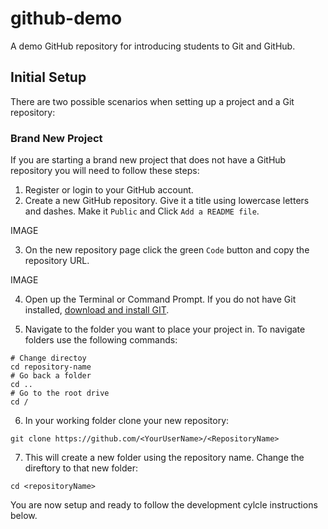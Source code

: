 # github-demo

A demo GitHub repository for introducing students to Git and GitHub. 

## Initial Setup

There are two possible scenarios when setting up a project and a Git repository:

### Brand New Project

If you are starting a brand new project that does not have a GitHub repository you will need to follow these steps:

1. Register or login to your GitHub account.
2. Create a new GitHub repository. Give it a title using lowercase letters and dashes. Make it ```Public``` and Click ```Add a README file```.

IMAGE

3. On the new repository page click the green ```Code``` button and copy the repository URL.

IMAGE

4. Open up the Terminal or Command Prompt. If you do not have Git installed, [download and install GIT](https://git-scm.com/book/en/v2/Getting-Started-Installing-Git).

5. Navigate to the folder you want to place your project in. To navigate folders use the following commands:

```
# Change directoy
cd repository-name
# Go back a folder
cd ..
# Go to the root drive
cd /
```

6. In your working folder clone your new repository:

```
git clone https://github.com/<YourUserName>/<RepositoryName>
```

7. This will create a new folder using the repository name. Change the direftory to that new folder:

```
cd <repositoryName>
```

You are now setup and ready to follow the development cylcle instructions below.

### 
